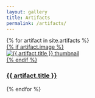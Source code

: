 ```yaml
---
layout: gallery
title: Artifacts
permalink: /artifacts/
---
```


<div class="cards artifacts-gallery">
  {% for artifact in site.artifacts %}
    <div class="card">
      <a href="{{ artifact.url | relative_url }}">
        {% if artifact.image %}
        <div class="card-thumb">
          <img src="{{ artifact.image | relative_url }}" alt="{{ artifact.title }} thumbnail">
        </div>
        {% endif %}
        <h3>{{ artifact.title }}</h3>
      </a>
    </div>
  {% endfor %}
</div>
